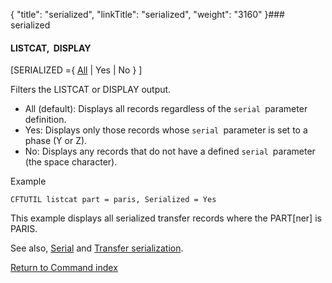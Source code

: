 {
    "title": "serialized",
    "linkTitle": "serialized",
    "weight": "3160"
}### serialized

#### LISTCAT,   DISPLAY  

\[SERIALIZED ={ <u>All</u> | Yes |  No } \]

Filters the LISTCAT or DISPLAY output.

-   All (default): Displays all records regardless of the `serial `parameter definition.
-   Yes: Displays only those records whose `serial `parameter is set to a phase (Y or Z).
-   No: Displays any records that do not have a defined `serial `parameter (the space character).

Example

```
CFTUTIL listcat part = paris, Serialized = Yes
```

This example displays all serialized transfer records where the PART\[ner\] is PARIS.

See also, [Serial](../serial) and [Transfer serialization](../../../../app_integration_intro/transfer_serialization).

[Return to Command index](../../)
